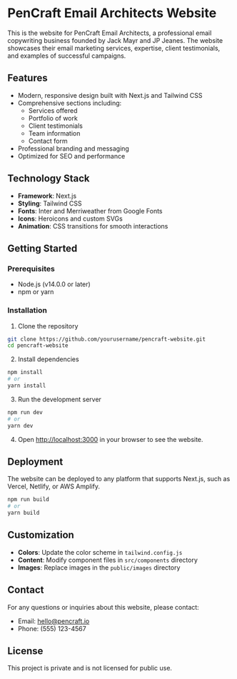 # PenCraft Email Architects Website

This is the website for PenCraft Email Architects, a professional email copywriting business founded by Jack Mayr and JP Jeanes. The website showcases their email marketing services, expertise, client testimonials, and examples of successful campaigns.

## Features

- Modern, responsive design built with Next.js and Tailwind CSS
- Comprehensive sections including:
  - Services offered
  - Portfolio of work
  - Client testimonials
  - Team information
  - Contact form
- Professional branding and messaging
- Optimized for SEO and performance

## Technology Stack

- **Framework**: Next.js
- **Styling**: Tailwind CSS
- **Fonts**: Inter and Merriweather from Google Fonts
- **Icons**: Heroicons and custom SVGs
- **Animation**: CSS transitions for smooth interactions

## Getting Started

### Prerequisites

- Node.js (v14.0.0 or later)
- npm or yarn

### Installation

1. Clone the repository
```bash
git clone https://github.com/yourusername/pencraft-website.git
cd pencraft-website
```

2. Install dependencies
```bash
npm install
# or
yarn install
```

3. Run the development server
```bash
npm run dev
# or
yarn dev
```

4. Open [http://localhost:3000](http://localhost:3000) in your browser to see the website.

## Deployment

The website can be deployed to any platform that supports Next.js, such as Vercel, Netlify, or AWS Amplify.

```bash
npm run build
# or
yarn build
```

## Customization

- **Colors**: Update the color scheme in `tailwind.config.js`
- **Content**: Modify component files in `src/components` directory
- **Images**: Replace images in the `public/images` directory

## Contact

For any questions or inquiries about this website, please contact:

- Email: hello@pencraft.io
- Phone: (555) 123-4567

## License

This project is private and is not licensed for public use.
